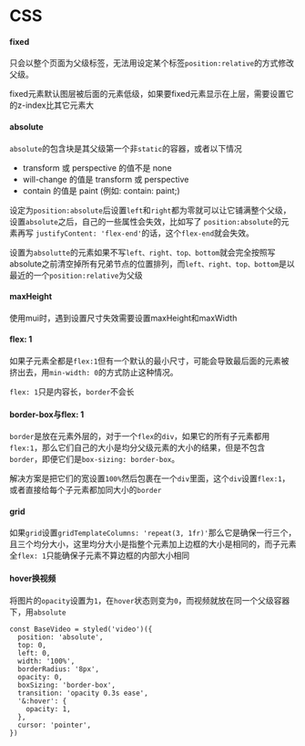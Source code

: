 # CSS

#### fixed

只会以整个页面为父级标签，无法用设定某个标签`position:relative`的方式修改父级。

fixed元素默认图层被后面的元素低级，如果要fixed元素显示在上层，需要设置它的z-index比其它元素大



####  absolute

`absolute`的包含块是其父级第一个非`static`的容器，或者以下情况

- transform 或 perspective 的值不是 none
- will-change 的值是 transform 或 perspective 
- contain 的值是 paint (例如: contain: paint;)

设定为`position:absolute`后设置`left`和`right`都为零就可以让它铺满整个父级，设置`absolute`之后，自己的一些属性会失效，比如写了 `position:absolute`的元素再写 `justifyContent: 'flex-end'`的话，这个`flex-end`就会失效。

设置为`absolutte`的元素如果不写`left、right、top、bottom`就会完全按照写absolute之前清空掉所有兄弟节点的位置排列，而`left、right、top、bottom`是以最近的一个`position:relative`为父级

#### maxHeight

使用mui时，遇到设置尺寸失效需要设置maxHeight和maxWidth



#### flex: 1

如果子元素全都是`flex:1`但有一个默认的最小尺寸，可能会导致最后面的元素被挤出去，用`min-width: 0`的方式防止这种情况。

`flex: 1`只是内容长，`border`不会长



#### border-box与flex: 1

`border`是放在元素外层的，对于一个`flex`的`div`，如果它的所有子元素都用`flex:1`，那么它们自己的大小是均分父级元素的大小的结果，但是不包含`border`，即便它们是`box-sizing: border-box`。

解决方案是把它们的宽设置`100%`然后包裹在一个`div`里面，这个`div`设置`flex:1`，或者直接给每个子元素都加同大小的`border`



#### grid

如果`grid`设置`gridTemplateColumns: 'repeat(3, 1fr)'`那么它是确保一行三个，且三个均分大小，这里均分大小是指整个元素加上边框的大小是相同的，而子元素全`flex: 1`只能确保子元素不算边框的内部大小相同



#### hover换视频

将图片的`opacity`设置为`1`，在`hover`状态则变为`0`，而视频就放在同一个父级容器下，用`absolute`

```tsx
const BaseVideo = styled('video')({
  position: 'absolute',
  top: 0,
  left: 0,
  width: '100%',
  borderRadius: '8px',
  opacity: 0,
  boxSizing: 'border-box',
  transition: 'opacity 0.3s ease',
  '&:hover': {
    opacity: 1,
  },
  cursor: 'pointer',
})
```

